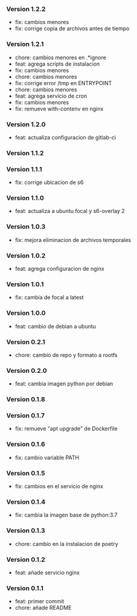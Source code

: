 ### Version 1.2.2
- fix: cambios menores
- fix: corrige copia de archivos antes de tiempo

### Version 1.2.1
- chore: cambios menores en .*ignore
- feat: agrega scripts de instalacion
- fix: cambios menores
- chore: cambios menores
- fix: corrige error /tmp en ENTRYPOINT
- chore: cambios menores
- feat: agrega servicio de cron
- fix: cambios menores
- fix: remueve with-contenv en nginx

### Version 1.2.0
- feat: actualiza configuracion de gitlab-ci

### Version 1.1.2

### Version 1.1.1
- fix: corrige ubicacion de s6

### Version 1.1.0
- feat: actualiza a ubuntu focal y s6-overlay 2

### Version 1.0.3
- fix: mejora eliminacion de archivos temporales

### Version 1.0.2
- feat: agrega configuracion de nginx

### Version 1.0.1
- fix: cambia de focal a latest

### Version 1.0.0
- feat: cambio de debian a ubuntu

### Version 0.2.1
- chore: cambio de repo y formato a rootfs

### Version 0.2.0
- feat: cambia imagen python por debian

### Version 0.1.8

### Version 0.1.7
- fix: remueve "apt upgrade" de Dockerfile

### Version 0.1.6
- fix: cambio variable PATH

### Version 0.1.5
- fix: cambios en el servicio de nginx

### Version 0.1.4
- fix: cambia la imagen base de python:3.7

### Version 0.1.3
- chore: cambio en la instalacion de poetry

### Version 0.1.2
- feat: añade servicio nginx

### Version 0.1.1
- feat: primer commit
- chore: añade README
